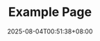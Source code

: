 ---
weight: 999
title: "Example Page"
description: ""
icon: "article"
date: "2025-08-04T00:51:38+08:00"
lastmod: "2025-08-04T00:51:38+08:00"
draft: true
toc: true
---